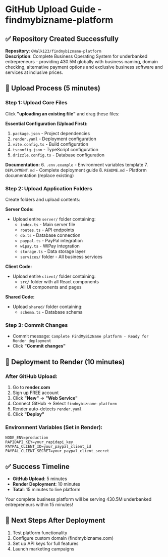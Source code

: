 # GitHub Upload Guide - findmybizname-platform

## ✅ Repository Created Successfully
**Repository**: `GWalk123/findmybizname-platform`  
**Description**: Complete Business Operating System for underbanked entrepreneurs - providing 430.5M globally with business naming, domain checking, alternative payment options and exclusive business software and services at inclusive prices.

## 🚀 Upload Process (5 minutes)

### Step 1: Upload Core Files
Click **"uploading an existing file"** and drag these files:

**Essential Configuration (Upload First):**
1. `package.json` - Project dependencies
2. `render.yaml` - Deployment configuration  
3. `vite.config.ts` - Build configuration
4. `tsconfig.json` - TypeScript configuration
5. `drizzle.config.ts` - Database configuration

**Documentation:**
6. `.env.example` - Environment variables template
7. `DEPLOYMENT.md` - Complete deployment guide
8. `README.md` - Platform documentation (replace existing)

### Step 2: Upload Application Folders
Create folders and upload contents:

**Server Code:**
- Upload entire `server/` folder containing:
  - `index.ts` - Main server file
  - `routes.ts` - API endpoints
  - `db.ts` - Database connection
  - `paypal.ts` - PayPal integration
  - `wipay.ts` - WiPay integration
  - `storage.ts` - Data storage layer
  - `services/` folder - All business services

**Client Code:**
- Upload entire `client/` folder containing:
  - `src/` folder with all React components
  - All UI components and pages

**Shared Code:**
- Upload `shared/` folder containing:
  - `schema.ts` - Database schema

### Step 3: Commit Changes
- Commit message: `Complete FindMyBizName platform - Ready for Render deployment`
- Click **"Commit changes"**

## 🎯 Deployment to Render (10 minutes)

### After GitHub Upload:
1. Go to **render.com**
2. Sign up FREE account
3. Click **"New"** → **"Web Service"**
4. Connect GitHub → Select `findmybizname-platform`
5. Render auto-detects `render.yaml`
6. Click **"Deploy"**

### Environment Variables (Set in Render):
```
NODE_ENV=production
RAPIDAPI_KEY=your_rapidapi_key
PAYPAL_CLIENT_ID=your_paypal_client_id
PAYPAL_CLIENT_SECRET=your_paypal_client_secret
```

## ✅ Success Timeline
- **GitHub Upload**: 5 minutes
- **Render Deployment**: 10 minutes  
- **Total**: 15 minutes to live platform

Your complete business platform will be serving 430.5M underbanked entrepreneurs within 15 minutes!

## 🔗 Next Steps After Deployment
1. Test platform functionality
2. Configure custom domain (findmybizname.com)
3. Set up API keys for full features
4. Launch marketing campaigns
